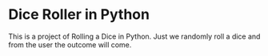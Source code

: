 # Dice Roller in Python

This is a project of Rolling a Dice in Python.
Just we randomly roll a dice and from the user the outcome will come.
